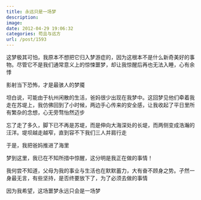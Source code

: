 ```yaml
---
title: 永远只是一场梦
description: 
image: 
date: 2012-04-29 19:06:32
categories: 苟且与远方
url: /post/1593
---
```


这梦极其可怕，我原本不想把它归入梦游症的，因为这根本不是什么新奇美好的事物。尽管它不是我们通常意义上的惊悚噩梦，却让我惊醒后再也无法入睡，心有余悸

影射当下恐怖，才是最骇人的梦魇

坦白说，可能由于杭州闲散的生活，爸妈很少出现在我梦中。这回梦见他们牵着我走在苏堤上，我仿佛回到了小时候，两边手心传来的安全感，让我收起了平日里所有繁杂的念想，心无旁骛怡然迈步

忘了走了多久，脚下已不再是苏堤，而是伸向大海深处的长堤，而两侧变成浩瀚的汪洋。堤坝越走越窄，直到容不下我们三人并肩行走

于是，我把爸妈推进了海里

梦到这里，我已在不知所措中惊醒，这分明是我正在做的事情！

我何尝不知道，父母为我的事业与生活也在默默蓄力，大有奋不顾身之势。孑然一身最无言，有些坚持，是否终要放下了，为了必须去做的事情

因为我希望，这场噩梦永远只会是一场梦